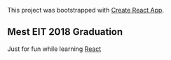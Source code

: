 This project was bootstrapped with [Create React App](https://github.com/facebookincubator/create-react-app).


## Mest EIT 2018 Graduation 

Just for fun while learning [React](http://reactjs.org)





